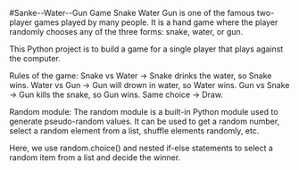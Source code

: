 #Sanke--Water--Gun Game
Snake Water Gun is one of the famous two-player games played by many people. It is a hand game where the player randomly chooses any of the three forms: snake, water, or gun.

This Python project is to build a game for a single player that plays against the computer.

Rules of the game:
Snake vs Water → Snake drinks the water, so Snake wins.
Water vs Gun → Gun will drown in water, so Water wins.
Gun vs Snake → Gun kills the snake, so Gun wins.
Same choice → Draw.


Random module:
The random module is a built-in Python module used to generate pseudo-random values. It can be used to get a random number, select a random element from a list, shuffle elements randomly, etc.

Here, we use random.choice() and nested if-else statements to select a random item from a list and decide the winner.
